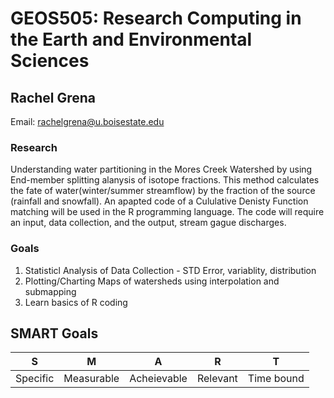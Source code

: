 # GEOS505: Research Computing in the Earth and Environmental Sciences
 
 ## Rachel Grena 
 
 Email: [rachelgrena@u.boisestate.edu](mailto:rachelgrena@u.boisestate.edu)

### Research

Understanding water partitioning in the Mores Creek Watershed by using End-member splitting alanysis of isotope fractions. This method calculates the fate of water(winter/summer streamflow) by the fraction of the source (rainfall and snowfall). An apapted code of a Cululative Denisty Function matching will be used in the R programming language. The code will require an input, data collection, and the output, stream gague discharges. 
 

### Goals
1. Statisticl Analysis of Data Collection - STD Error, variablity, distribution
2. Plotting/Charting Maps of watersheds using interpolation and submapping 
3. Learn basics of R coding 

## SMART Goals


| S        |      M     |      A      |    R     |      T     |
| ---------| ---------- | ----------  | -------- | ---------- |
| Specific | Measurable | Acheievable | Relevant | Time bound |

